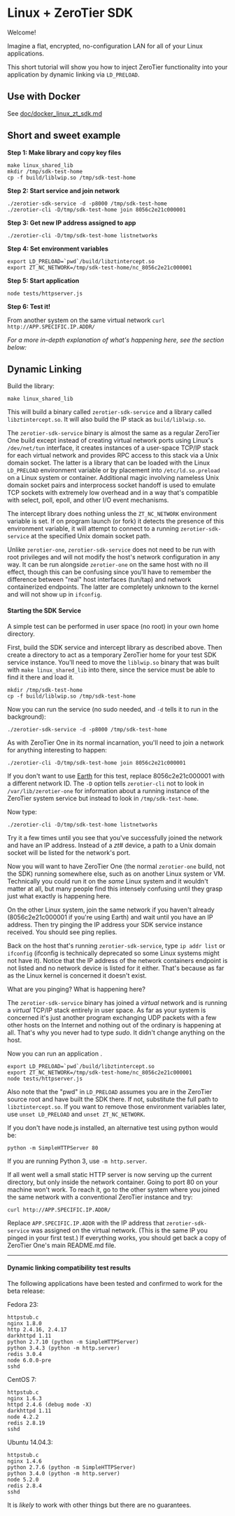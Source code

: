 Linux + ZeroTier SDK
====

Welcome!

Imagine a flat, encrypted, no-configuration LAN for all of your Linux applications.

This short tutorial will show you how to inject ZeroTier functionality into your application by dynamic linking via `LD_PRELOAD`.

## Use with Docker

See [doc/docker_linux_zt_sdk.md](doc/docker_linux_zt_sdk.md)

## Short and sweet example

**Step 1: Make library and copy key files**

```
make linux_shared_lib
mkdir /tmp/sdk-test-home
cp -f build/liblwip.so /tmp/sdk-test-home
```

**Step 2: Start service and join network**

```
./zerotier-sdk-service -d -p8000 /tmp/sdk-test-home
./zerotier-cli -D/tmp/sdk-test-home join 8056c2e21c000001
```

**Step 3: Get new IP address assigned to app**

```
./zerotier-cli -D/tmp/sdk-test-home listnetworks
```

**Step 4: Set environment variables**

```
export LD_PRELOAD=`pwd`/build/libztintercept.so
export ZT_NC_NETWORK=/tmp/sdk-test-home/nc_8056c2e21c000001
```

**Step 5: Start application**

```
node tests/httpserver.js
```
**Step 6: Test it!**

From another system on the same virtual network `curl http://APP.SPECIFIC.IP.ADDR/`

*For a more in-depth explanation of what's happening here, see the section below:*


## Dynamic Linking 

Build the library:

`make linux_shared_lib`

This will build a binary called `zerotier-sdk-service` and a library called `libztintercept.so`. It will also build the IP stack as `build/liblwip.so`. 

The `zerotier-sdk-service` binary is almost the same as a regular ZeroTier One build except instead of creating virtual network ports using Linux's `/dev/net/tun` interface, it creates instances of a user-space TCP/IP stack for each virtual network and provides RPC access to this stack via a Unix domain socket. The latter is a library that can be loaded with the Linux `LD_PRELOAD` environment variable or by placement into `/etc/ld.so.preload` on a Linux system or container. Additional magic involving nameless Unix domain socket pairs and interprocess socket handoff is used to emulate TCP sockets with extremely low overhead and in a way that's compatible with select, poll, epoll, and other I/O event mechanisms.

The intercept library does nothing unless the `ZT_NC_NETWORK` environment variable is set. If on program launch (or fork) it detects the presence of this environment variable, it will attempt to connect to a running `zerotier-sdk-service` at the specified Unix domain socket path.

Unlike `zerotier-one`, `zerotier-sdk-service` does not need to be run with root privileges and will not modify the host's network configuration in any way. It can be run alongside `zerotier-one` on the same host with no ill effect, though this can be confusing since you'll have to remember the difference between "real" host interfaces (tun/tap) and network containerized endpoints. The latter are completely unknown to the kernel and will not show up in `ifconfig`.


#### Starting the SDK Service

A simple test can be performed in user space (no root) in your own home directory.

First, build the SDK service and intercept library as described above. Then create a directory to act as a temporary ZeroTier home for your test SDK service instance. You'll need to move the `liblwip.so` binary that was built with `make linux_shared_lib` into there, since the service must be able to find it there and load it.

    mkdir /tmp/sdk-test-home
    cp -f build/liblwip.so /tmp/sdk-test-home

Now you can run the service (no sudo needed, and `-d` tells it to run in the background):

    ./zerotier-sdk-service -d -p8000 /tmp/sdk-test-home

As with ZeroTier One in its normal incarnation, you'll need to join a network for anything interesting to happen:

    ./zerotier-cli -D/tmp/sdk-test-home join 8056c2e21c000001

If you don't want to use [Earth](https://www.zerotier.com/public.shtml) for this test, replace 8056c2e21c000001 with a different network ID. The `-D` option tells `zerotier-cli` not to look in `/var/lib/zerotier-one` for information about a running instance of the ZeroTier system service but instead to look in `/tmp/sdk-test-home`.

Now type:

    ./zerotier-cli -D/tmp/sdk-test-home listnetworks

Try it a few times until you see that you've successfully joined the network and have an IP address. Instead of a *zt#* device, a path to a Unix domain socket will be listed for the network's port.

Now you will want to have ZeroTier One (the normal `zerotier-one` build, not the SDK) running somewhere else, such as on another Linux system or VM. Technically you could run it on the *same* Linux system and it wouldn't matter at all, but many people find this intensely confusing until they grasp just what exactly is happening here.

On the other Linux system, join the same network if you haven't already (8056c2e21c000001 if you're using Earth) and wait until you have an IP address. Then try pinging the IP address your SDK service instance received. You should see ping replies.

Back on the host that's running `zerotier-sdk-service`, type `ip addr list` or `ifconfig` (ifconfig is technically deprecated so some Linux systems might not have it). Notice that the IP address of the network containers endpoint is not listed and no network device is listed for it either. That's because as far as the Linux kernel is concerned it doesn't exist.

What are you pinging? What is happening here?

The `zerotier-sdk-service` binary has joined a *virtual* network and is running a *virtual* TCP/IP stack entirely in user space. As far as your system is concerned it's just another program exchanging UDP packets with a few other hosts on the Internet and nothing out of the ordinary is happening at all. That's why you never had to type *sudo*. It didn't change anything on the host.

Now you can run an application .

    export LD_PRELOAD=`pwd`/build/libztintercept.so
    export ZT_NC_NETWORK=/tmp/sdk-test-home/nc_8056c2e21c000001
    node tests/httpserver.js

Also note that the "pwd" in `LD_PRELOAD` assumes you are in the ZeroTier source root and have built the SDK there. If not, substitute the full path to `libztintercept.so`. If you want to remove those environment variables later, use `unset LD_PRELOAD` and `unset ZT_NC_NETWORK`.

If you don't have node.js installed, an alternative test using python would be:

    python -m SimpleHTTPServer 80

If you are running Python 3, use `-m http.server`.

If all went well a small static HTTP server is now serving up the current directory, but only inside the network container. Going to port 80 on your machine won't work. To reach it, go to the other system where you joined the same network with a conventional ZeroTier instance and try:

    curl http://APP.SPECIFIC.IP.ADDR/

Replace `APP.SPECIFIC.IP.ADDR` with the IP address that `zerotier-sdk-service` was assigned on the virtual network. (This is the same IP you pinged in your first test.) If everything works, you should get back a copy of ZeroTier One's main README.md file.


***
#### Dynamic linking compatibility test results

The following applications have been tested and confirmed to work for the beta release:

Fedora 23:

    httpstub.c
    nginx 1.8.0
    http 2.4.16, 2.4.17
    darkhttpd 1.11
    python 2.7.10 (python -m SimpleHTTPServer)
    python 3.4.3 (python -m http.server)
    redis 3.0.4
    node 6.0.0-pre
    sshd

CentOS 7:

    httpstub.c
    nginx 1.6.3
    httpd 2.4.6 (debug mode -X)
    darkhttpd 1.11
    node 4.2.2
    redis 2.8.19
    sshd

Ubuntu 14.04.3:

    httpstub.c
    nginx 1.4.6
    python 2.7.6 (python -m SimpleHTTPServer)
    python 3.4.0 (python -m http.server)
    node 5.2.0
    redis 2.8.4
    sshd

It is *likely* to work with other things but there are no guarantees.
